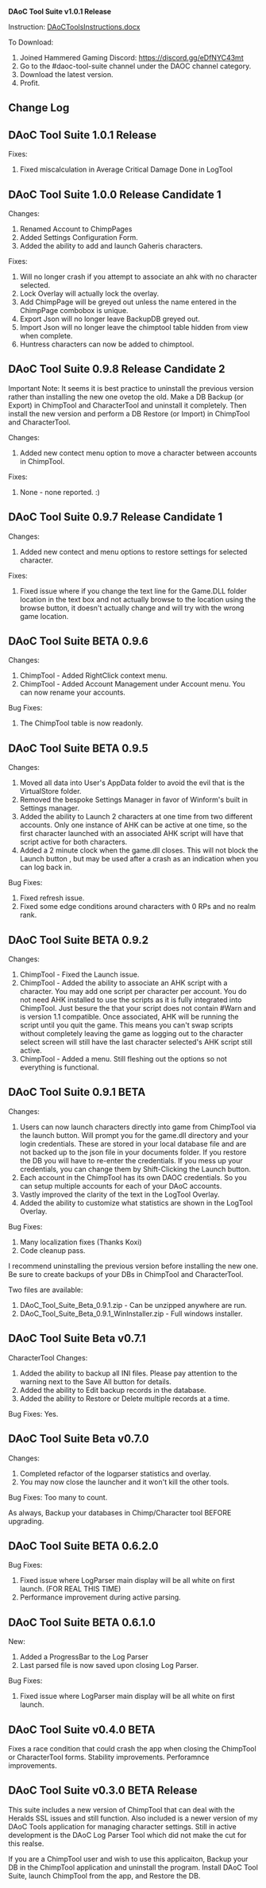 **DAoC Tool Suite v1.0.1 Release**

Instruction: [DAoCToolsInstructions.docx](https://github.com/Taldren76/DAoC-Tool-Suite/files/11950965/DAoCToolsInstructions.docx)

To Download:
  1. Joined Hammered Gaming Discord: https://discord.gg/eDfNYC43mt
  2. Go to the #daoc-tool-suite channel under the DAOC channel category.
  3. Download the latest version.
  4. Profit.

**Change Log**
---

DAoC Tool Suite 1.0.1 Release
---
Fixes:
1. Fixed miscalculation in Average Critical Damage Done in LogTool

DAoC Tool Suite 1.0.0 Release Candidate 1
---
Changes:
1. Renamed Account to ChimpPages
2. Added Settings Configuration Form.
3. Added the ability to add and launch Gaheris characters.

Fixes:
1. Will no longer crash if you attempt to associate an ahk with no character selected.
2. Lock Overlay will actually lock the overlay.
3. Add ChimpPage will be greyed out unless the name entered in the ChimpPage combobox is unique.
4. Export Json will no longer leave BackupDB greyed out.
5. Import Json will no longer leave the chimptool table hidden from view when complete.
6. Huntress characters can now be added to chimptool.

DAoC Tool Suite 0.9.8 Release Candidate 2
---
Important Note: It seems it is best practice to uninstall the previous version rather than installing the new one ovetop the old. Make a DB Backup (or Export) in ChimpTool and CharacterTool and uninstall it completely. Then install the new version and perform a DB Restore (or Import) in ChimpTool and CharacterTool.

Changes:
1. Added new contect menu option to move a character between accounts in ChimpTool.

Fixes:
1. None - none reported. :)

DAoC Tool Suite 0.9.7 Release Candidate 1
---
Changes:
1. Added new contect and menu options to restore settings for selected character.

Fixes:
1. Fixed issue where if you change the text line for the Game.DLL folder location in the text box and not actually browse to the location using the browse button, it doesn't actually change and will try with the wrong game location.

DAoC Tool Suite BETA 0.9.6
---
Changes:
1. ChimpTool - Added RightClick context menu.
2. ChimpTool - Added Account Management under Account menu. You can now rename your accounts.

Bug Fixes:
1. The ChimpTool table is now readonly.

DAoC Tool Suite BETA 0.9.5
---
Changes:
1. Moved all data into User's AppData folder to avoid the evil that is the VirtualStore folder.
2. Removed the bespoke Settings Manager in favor of Winform's built in Settings manager.
3. Added the ability to Launch 2 characters at one time from two different accounts. Only one instance of AHK can be active at one time, so the first character launched with an associated AHK script will have that script active for both characters.
4. Added a 2 minute clock when the game.dll closes. This will not block the Launch button , but may be used after a crash as an indication when you can log back in.

Bug Fixes:
1. Fixed refresh issue.
2. Fixed some edge conditions around characters with 0 RPs and no realm rank.

DAoC Tool Suite BETA 0.9.2
---
Changes:
1. ChimpTool - Fixed the Launch issue. 
2. ChimpTool - Added the ability to associate an AHK script with a character. You may add one script per character per account. You do not need AHK installed to use the scripts as it is fully integrated into ChimpTool. Just besure the that your script does not contain #Warn and is version 1.1 compatible. Once associated, AHK will be running the script until you quit the game. This means you can't swap scripts without completely leaving the game as logging out to the character select screen will still have the last character selected's AHK script still active.
3. ChimpTool - Added a menu. Still fleshing out the options so not everything is functional.

DAoC Tool Suite 0.9.1 BETA
---
Changes:
1. Users can now launch characters directly into game from ChimpTool via the launch button. Will prompt you for the game.dll directory and your login credentials. These are stored in your local database file and are not backed up to the json file in your documents folder. If you restore the DB you will have to re-enter the credentials. If you mess up your credentials, you can change them by Shift-Clicking the Launch button.
2. Each account in the ChimpTool has its own DAOC credentials. So you can setup multiple accounts for each of your DAoC accounts.
3. Vastly improved the clarity of the text in the LogTool Overlay.
4. Added the ability to customize what statistics are shown in the LogTool Overlay.

Bug Fixes:
1. Many localization fixes (Thanks Koxi)
2. Code cleanup pass.

I recommend uninstalling the previous version before installing the new one. Be sure to create backups of your DBs in ChimpTool and CharacterTool.

Two files are available:
1. DAoC_Tool_Suite_Beta_0.9.1.zip - Can be unzipped anywhere are run.
2. DAoC_Tool_Suite_Beta_0.9.1_WinInstaller.zip - Full windows installer.


DAoC Tool Suite Beta v0.7.1
---
CharacterTool Changes:
1. Added the ability to backup all INI files. Please pay attention to the warning next to the Save All button for details.
2. Added the ability to Edit backup records in the database.
3. Added the ability to Restore or Delete multiple records at a time.

Bug Fixes:
Yes.


DAoC Tool Suite Beta v0.7.0
---
Changes:
1. Completed refactor of the logparser statistics and overlay.
2. You may now close the launcher and it won't kill the other tools.

Bug Fixes:
Too many to count.

As always, Backup your databases in Chimp/Character tool BEFORE upgrading.


DAoC Tool Suite BETA 0.6.2.0
---
Bug Fixes:
1. Fixed issue where LogParser main display will be all white on first launch. (FOR REAL THIS TIME)
2. Performance improvement during active parsing.


DAoC Tool Suite BETA 0.6.1.0
---
New:
1. Added a ProgressBar to the Log Parser
2. Last parsed file is now saved upon closing Log Parser.

Bug Fixes:
1. Fixed issue where LogParser main display will be all white on first launch.


DAoC Tool Suite v0.4.0 BETA
---
Fixes a race condition that could crash the app when closing the ChimpTool or CharacterTool forms.
Stability improvements.
Perforamnce improvements.


DAoC Tool Suite v0.3.0 BETA Release
---
This suite includes a new version of ChimpTool that can deal with the Heralds SSL issues and still function. 
Also included is a newer version of my DAoC Tools application for managing character settings.
Still in active development is the DAoC Log Parser Tool which did not make the cut for this realse.

If you are a ChimpTool user and wish to use this applicaiton, Backup your DB in the ChimpTool application and uninstall the program. Install DAoC Tool Suite, launch ChimpTool from the app, and Restore the DB.
